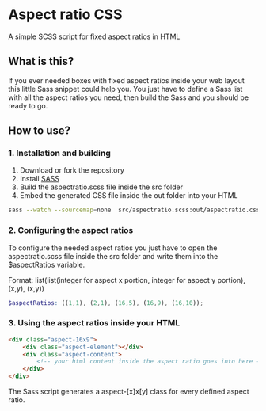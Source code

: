 # Aspect ratio CSS

A simple SCSS script for fixed aspect ratios in HTML

## What is this?

If you ever needed boxes with fixed aspect ratios inside your web layout this little Sass snippet could help you. You just have to define a Sass list with all the aspect ratios you need, then build the Sass and you should be ready to go. 

## How to use? 

### 1. Installation and building

1. Download or fork the repository
2. Install [SASS](https://sass-lang.com)
3. Build the aspectratio.scss file inside the src folder
4. Embed the generated CSS file inside the out folder into your HTML

```bash
sass --watch --sourcemap=none  src/aspectratio.scss:out/aspectratio.css
```

### 2. Configuring the aspect ratios

To configure the needed aspect ratios you just have to open the aspectratio.scss file inside the src folder and write them into the $aspectRatios variable.

Format: list(list(integer for aspect x portion, integer for aspect y portion), (x,y), (x,y)) 

```scss
$aspectRatios: ((1,1), (2,1), (16,5), (16,9), (16,10));
```

### 3. Using the aspect ratios inside your HTML

```html
<div class="aspect-16x9">
    <div class="aspect-element"></div>
    <div class="aspect-content">
        <!-- your html content inside the aspect ratio goes into here -->
    </div>
</div>
```

The Sass script generates a aspect-[x]x[y] class for every defined aspect ratio.

